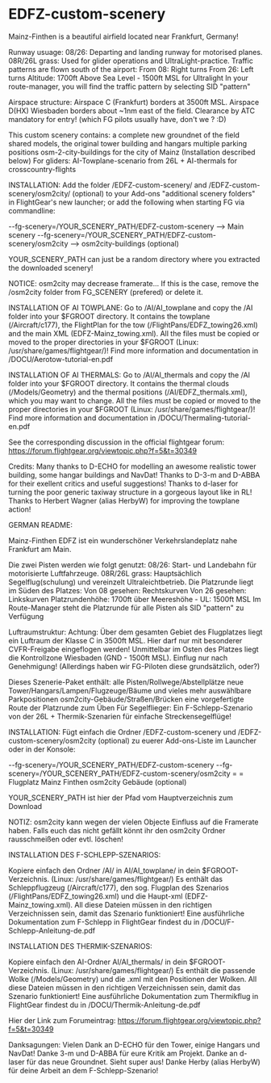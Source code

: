 # EDFZ-custom-scenery
Mainz-Finthen is a beautiful airfield located near Frankfurt, Germany!

Runway usuage:
08/26: Departing and landing runway for motorised planes.
08R/26L grass: Used for glider operations and UltraLight-practice.
Traffic patterns are flown south of the airport:
        From 08: Right turns
        From 26: Left turns
        Altitude: 1700ft Above Sea Level - 1500ft MSL for Ultralight
        In your route-manager, you will find the traffic pattern by selecting SID "pattern"

Airspace structure:
Airspace C (Frankfurt) borders at 3500ft MSL. Airspace D(HX) Wiesbaden borders about ~1nm east of the field.
Clearance by ATC mandatory for entry!
(which FG pilots usually have, don't we ? :D)

This custom scenery contains: 
            a complete new groundnet of the field
            shared models, the original tower building and hangars
            multiple parking positions
            osm-2-city-buildings for the city of Mainz (Installation described below)
            For gliders: AI-Towplane-scenario from 26L + AI-thermals for crosscountry-flights

INSTALLATION: Add the folder /EDFZ-custom-scenery/ and /EDFZ-custom-scenery/osm2city/ (optional)
to your Add-ons "additional scenery folders" in FlightGear's new launcher;
or add the following when starting FG via commandline:

 --fg-scenery=/YOUR_SCENERY_PATH/EDFZ-custom-scenery            --> Main scenery
 --fg-scenery=/YOUR_SCENERY_PATH/EDFZ-custom-scenery/osm2city   --> osm2city-buildings (optional)

YOUR_SCENERY_PATH can just be a random directory where you extracted the downloaded scenery!

NOTICE: osm2city may decrease framerate... If this is the case, remove the /osm2city folder from FG_SCENERY (prefered) or delete it.

INSTALLATION OF AI TOWPLANE:
Go to /AI/AI_towplane and copy the /AI folder into your $FGROOT directory.
It contains the towplane (/Aircraft/c177), the FlightPlan for the tow (/FlightPans/EDFZ_towing26.xml) and the main XML (EDFZ-Mainz_towing.xml).
All the files must be copied or moved to the proper directories in your $FGROOT (Linux: /usr/share/games/flightgear/)!
Find more information and documentation in /DOCU/Aerotow-tutorial-en.pdf 

INSTALLATION OF AI THERMALS:
Go to /AI/AI_thermals and copy the /AI folder into your $FGROOT directory.
It contains the thermal clouds (/Models/Geometry) and the thermal positions (/AI/EDFZ_thermals.xml), which you may want to change.
All the files must be copied or moved to the proper directories in your $FGROOT (Linux: /usr/share/games/flightgear/)!
Find more information and documentation in /DOCU/Thermaling-tutorial-en.pdf 

See the corresponding discussion in the official flightgear forum: 
https://forum.flightgear.org/viewtopic.php?f=5&t=30349


Credits:    Many thanks to D-ECHO for modelling an awesome realistic tower building, some hangar buildings and NavDat!
            Thanks to D-3-m and D-ABBA for their exellent critics and useful suggestions!
            Thanks to d-laser for turning the poor generic taxiway structure in a gorgeous layout like in RL!
            Thanks to Herbert Wagner (alias HerbyW) for improving the towplane action!
            

GERMAN README:

Mainz-Finthen EDFZ ist ein wunderschöner Verkehrslandeplatz nahe Frankfurt am Main.

Die zwei Pisten werden wie folgt genutzt:
        08/26: Start- und Landebahn für motorisierte Luftfahrzeuge.
        08R/26L grass: Hauptsächlich Segelflug(schulung) und vereinzelt Ultraleichtbetrieb.
        Die Platzrunde liegt im Süden des Platzes:
                Von 08 gesehen: Rechtskurven
                Von 26 gesehen: Linkskurven
                Platzrundenhöhe: 1700ft über Meereshöhe - UL: 1500ft MSL
        Im Route-Manager steht die Platzrunde für alle Pisten als SID "pattern" zu Verfügung

Luftraumstruktur:
        Achtung: Über dem gesamten Gebiet des Flugplatzes liegt ein Luftraum der Klasse C in 3500ft MSL. 
        Hier darf nur mit besonderer CVFR-Freigabe eingeflogen werden!
        Unmittelbar im Osten des Platzes liegt die Kontrollzone Wiesbaden (GND - 1500ft MSL). Einflug nur nach Genehmigung!
        (Allerdings haben wir FG-Piloten diese grundsätzlich, oder?)

Dieses Szenerie-Paket enthält: 
            alle Pisten/Rollwege/Abstellplätze
            neue Tower/Hangars/Lampen/Flugzeuge/Bäume und vieles mehr
            auswählbare Parkpositionen
            osm2city-Gebäude/Straßen/Brücken
            eine vorgefertigte Route der Platzrunde zum Üben
            Für Segelflieger: Ein F-Schlepp-Szenario von der 26L
            + Thermik-Szenarien für einfache Streckensegelflüge!

INSTALLATION: Fügt einfach die Ordner /EDFZ-custom-scenery und /EDFZ-custom-scenery/osm2city (optional) zu euerer
Add-ons-Liste im Launcher oder in der Konsole:


 --fg-scenery=/YOUR_SCENERY_PATH/EDFZ-custom-scenery    --fg-scenery=/YOUR_SCENERY_PATH/EDFZ-custom-scenery/osm2city
                        =                                                           =
                Flugplatz Mainz Finthen                                 osm2city Gebäude (optional)

YOUR_SCENERY_PATH ist hier der Pfad vom Hauptverzeichnis zum Download

NOTIZ: osm2city kann wegen der vielen Objecte Einfluss auf die Framerate haben. Falls euch das nicht gefällt könnt ihr den osm2city Ordner rausschmeißen oder evtl. löschen!

INSTALLATION DES F-SCHLEPP-SZENARIOS:

Kopiere einfach den Ordner /AI/ in AI/AI_towplane/ in dein $FGROOT-Verzeichnis. (Linux: /usr/share/games/flightgear/)
Es enthält das Schleppflugzeug (/Aircraft/c177), den sog. Flugplan des Szenarios (/FlightPans/EDFZ_towing26.xml) und die Haupt-xml (EDFZ-Mainz_towing.xml).
All diese Dateien müssen in den richtigen Verzeichnissen sein, damit das Szenario funktioniert!
Eine ausführliche Dokumentation zum F-Schlepp in FlightGear findest du in /DOCU/F-Schlepp-Anleitung-de.pdf

INSTALLATION DES THERMIK-SZENARIOS:

Kopiere einfach den AI-Ordner AI/AI_thermals/ in dein $FGROOT-Verzeichnis. (Linux: /usr/share/games/flightgear/)
Es enthält die passende Wolke (/Models/Geometry) und die .xml mit den Positionen der Wolken.
All diese Dateien müssen in den richtigen Verzeichnissen sein, damit das Szenario funktioniert!
Eine ausführliche Dokumentation zum Thermikflug in FlightGear findest du in /DOCU/Thermik-Anleitung-de.pdf

Hier der Link zum Forumeintrag:
https://forum.flightgear.org/viewtopic.php?f=5&t=30349


Danksagungen:   Vielen Dank an D-ECHO für den Tower, einige Hangars und NavDat!
                Danke 3-m und D-ABBA für eure Kritik am Projekt.
                Danke an d-laser für das neue Groundnet. Sieht super aus!
                Danke Herby (alias HerbyW) für deine Arbeit an dem F-Schlepp-Szenario!
